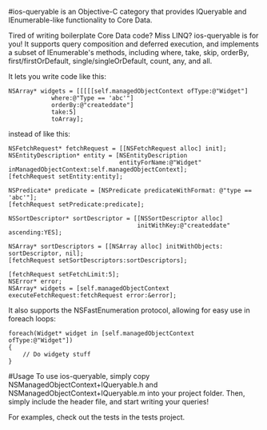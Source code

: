 #ios-queryable is an Objective-C category that provides IQueryable and IEnumerable-like functionality to Core Data.

Tired of writing boilerplate Core Data code? Miss LINQ? ios-queryable is for you!
It supports query composition and deferred execution, and implements a subset of IEnumerable's methods, including where, take, skip, orderBy, first/firstOrDefault, single/singleOrDefault, count, any, and all.


It lets you write code like this:
```objc
NSArray* widgets = [[[[[self.managedObjectContext ofType:@"Widget"]
			where:@"Type == 'abc'"]
			orderBy:@"createddate"]
			take:5]
			toArray];
```

instead of like this:
```objc
NSFetchRequest* fetchRequest = [[NSFetchRequest alloc] init];
NSEntityDescription* entity = [NSEntityDescription
                               entityForName:@"Widget" inManagedObjectContext:self.managedObjectContext];
[fetchRequest setEntity:entity];
 
NSPredicate* predicate = [NSPredicate predicateWithFormat: @"type == 'abc'"];
[fetchRequest setPredicate:predicate];
 
NSSortDescriptor* sortDescriptor = [[NSSortDescriptor alloc]
                                    initWithKey:@"createddate" ascending:YES];
 
NSArray* sortDescriptors = [[NSArray alloc] initWithObjects: sortDescriptor, nil];
[fetchRequest setSortDescriptors:sortDescriptors];
 
[fetchRequest setFetchLimit:5];   
NSError* error;
NSArray* widgets = [self.managedObjectContext executeFetchRequest:fetchRequest error:&error];
```

It also supports the NSFastEnumeration protocol, allowing for easy use in foreach loops:
```objc
foreach(Widget* widget in [self.managedObjectContext ofType:@"Widget"])
{
	// Do widgety stuff
}
```
#Usage
To use ios-queryable, simply copy NSManagedObjectContext+IQueryable.h and NSManagedObjectContext+IQueryable.m into your project folder. Then, simply include the header file, and start writing your queries!

For examples, check out the tests in the tests project.
